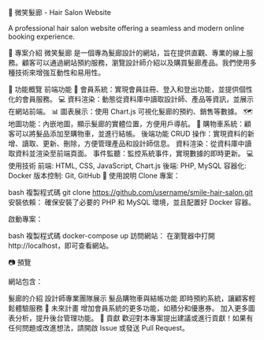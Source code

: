 🌟 微笑髮廊 - Hair Salon Website

A professional hair salon website offering a seamless and modern online booking experience.

📖 專案介紹
微笑髮廊 是一個專為髮廊設計的網站，旨在提供直觀、專業的線上服務。顧客可以通過網站預約服務，瀏覽設計師介紹以及購買髮廊產品。我們使用多種技術來增強互動性和易用性。

🔧 功能概覽
前端功能
🔐 會員系統：實現會員註冊、登入和登出功能，並提供個性化的會員服務。
💻 資料渲染：動態從資料庫中讀取設計師、產品等資訊，並展示在網站前端。
📊 圖表展示：使用 Chart.js 可視化髮廊的預約、銷售等數據。
🗺️ 地圖功能：內嵌地圖，顯示髮廊的實體位置，方便用戶導航。
🛒 購物車系統：顧客可以將髮品添加至購物車，並進行結帳。
後端功能
CRUD 操作：實現資料的新增、讀取、更新、刪除，方便管理產品和設計師信息。
資料渲染：從資料庫中讀取資料並渲染至前端頁面。
事件監聽：監控系統事件，實現數據的即時更新。
💻 使用技術
前端: HTML, CSS, JavaScript, Chart.js
後端: PHP, MySQL
容器化: Docker
版本控制: Git, GitHub
🚀 使用說明
Clone 專案：

bash
複製程式碼
git clone https://github.com/username/smile-hair-salon.git
安裝依賴：
確保安裝了必要的 PHP 和 MySQL 環境，並且配置好 Docker 容器。

啟動專案：

bash
複製程式碼
docker-compose up
訪問網站：
在瀏覽器中打開 http://localhost，即可查看網站。

📷 預覽

網站包含：

髮廊的介紹
設計師專業團隊展示
髮品購物車與結帳功能
即時預約系統，讓顧客輕鬆體驗服務
📅 未來計畫
增加會員系統的更多功能，如積分和優惠券。
加入更多圖表分析，提升後台管理功能。
👥 貢獻
歡迎對本專案提出建議或進行貢獻！如果有任何問題或改進想法，請開啟 Issue 或發送 Pull Request。

